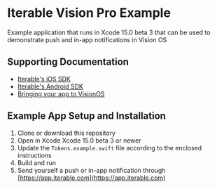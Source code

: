 # Iterable Vision Pro Example
Example application that runs in Xcode 15.0 beta 3 that can be used to demonstrate push and in-app notifications in Vision OS

## Supporting Documentation
* [Iterable's iOS SDK](https://support.iterable.com/hc/en-us/articles/360035018152)
* [Iterable's Android SDK](https://support.iterable.com/hc/en-us/articles/360035019712)
* [Bringing your app to VisionOS](https://developer.apple.com/documentation/visionos/bringing-your-app-to-visionos)

## Example App Setup and Installation
1. Clone or download this repository
2. Open in Xcode Xcode 15.0 beta 3 or newer
3. Update the `Tokens.example.swift` file according to the enclosed instructions
4. Build and run
5. Send yourself a push or in-app notification through [https://app.iterable.com](https://app.iterable.com)

